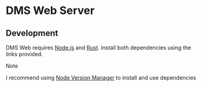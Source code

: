 # DMS Web Server

## Development

DMS Web requires [Node.js](https://nodejs.org) and [Rust](https://rusutp.rs). Install both dependencies
using the links provided.

> [!NOTE]
> I recommend using [Node Version Manager](https://github.com/nvm-sh/nvm?tab=readme-ov-file#installing-and-updating) to install
> and use dependencies